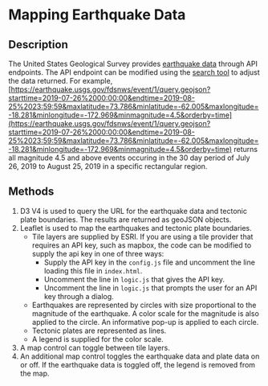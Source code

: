 # Mapping Earthquake Data

## Description
The United States Geological Survey provides [earthquake data](https://earthquake.usgs.gov/earthquakes/) through API endpoints.
The API endpoint can be modified using the [search tool](https://earthquake.usgs.gov/earthquakes/search/) to adjust the data returned.
For example, [https://earthquake.usgs.gov/fdsnws/event/1/query.geojson?starttime=2019-07-26%2000:00:00&endtime=2019-08-25%2023:59:59&maxlatitude=73.786&minlatitude=-62.005&maxlongitude=-18.281&minlongitude=-172.969&minmagnitude=4.5&orderby=time](https://earthquake.usgs.gov/fdsnws/event/1/query.geojson?starttime=2019-07-26%2000:00:00&endtime=2019-08-25%2023:59:59&maxlatitude=73.786&minlatitude=-62.005&maxlongitude=-18.281&minlongitude=-172.969&minmagnitude=4.5&orderby=time) returns all magnitude 4.5 and above events occuring in the 30 day period of July 26, 2019 to August 25, 2019 in a specific rectangular region.

## Methods
1.  D3 V4 is used to query the URL for the earthquake data and tectonic plate boundaries.  The results are returned as geoJSON objects.
2.  Leaflet is used to map the earthquakes and tectonic plate boundaries.
    -  Tile layers are supplied by ESRI.  If you are using a tile provider that requires an API key, such as mapbox, the code can be modified to 
supply the api key in one of three ways:
        *  Supply the API key in the `config.js` file and uncomment the line loading this file in `index.html`.
        *  Uncomment the line in `logic.js` that gives the API key.
        *  Uncomment the line in `logic.js` that prompts the user for an API key through a dialog.
    - Earthquakes are represented by circles with size proportional to the magnitude of the earthquake.   A color scale for the magnitude
    is also applied to the circle.  An informative pop-up is applied to each circle.  
    - Tectonic plates are represented as lines.
    - A legend is supplied for the color scale.
3.  A map control can toggle between tile layers.  
4.  An additional map control toggles the earthquake data and plate data on or off.  If the earthquake data is toggled off, the legend is removed from the map.


